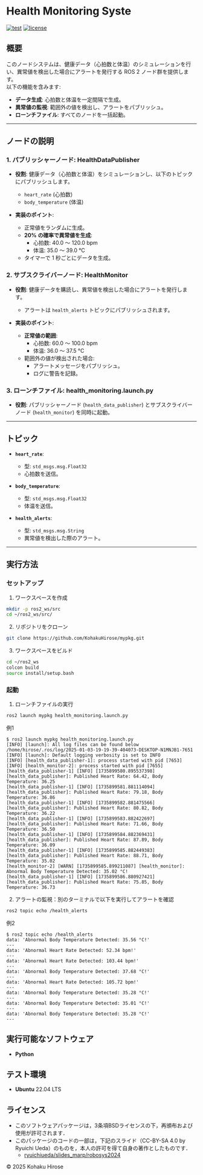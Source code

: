 # Health Monitoring Syste

[![test](https://github.com/KohakuHirose/mypkg/actions/workflows/test.yml/badge.svg)](https://github.com/KohakuHirose/mypkg/actions/workflows/test.yml)
[![license](https://img.shields.io/badge/license-BSD--3--Clause-green?style=flat)](https://github.com/KohakuHirose/mypkg?tab=BSD-3-Clause-1-ov-file)

## 概要

このノードシステムは、健康データ（心拍数と体温）のシミュレーションを行い、異常値を検出した場合にアラートを発行する ROS 2 ノード群を提供します。  
以下の機能を含みます:
- **データ生成**: 心拍数と体温を一定間隔で生成。
- **異常値の監視**: 範囲外の値を検出し、アラートをパブリッシュ。
- **ローンチファイル**: すべてのノードを一括起動。

---

## ノードの説明

### 1. **パブリッシャーノード: HealthDataPublisher**

- **役割**:
  健康データ（心拍数と体温）をシミュレーションし、以下のトピックにパブリッシュします。
  - `heart_rate` (心拍数)
  - `body_temperature` (体温)

- **実装のポイント**:
  - 正常値をランダムに生成。
  - **20% の確率で異常値を生成**:
    - 心拍数: 40.0 ～ 120.0 bpm
    - 体温: 35.0 ～ 39.0 °C
  - タイマーで 1 秒ごとにデータを生成。

### 2. **サブスクライバーノード: HealthMonitor**

- **役割**:
  健康データを購読し、異常値を検出した場合にアラートを発行します。
  - アラートは `health_alerts` トピックにパブリッシュされます。

- **実装のポイント**:
  - **正常値の範囲**:
    - 心拍数: 60.0 ～ 100.0 bpm
    - 体温: 36.0 ～ 37.5 °C
  - 範囲外の値が検出された場合:
    - アラートメッセージをパブリッシュ。
    - ログに警告を記録。

### 3. **ローンチファイル: health_monitoring.launch.py**

- **役割**:
  パブリッシャーノード (`health_data_publisher`) とサブスクライバーノード (`health_monitor`) を同時に起動。

---

## トピック

- **`heart_rate`**:
  - 型: `std_msgs.msg.Float32`
  - 心拍数を送信。

- **`body_temperature`**:
  - 型: `std_msgs.msg.Float32`
  - 体温を送信。

- **`health_alerts`**:
  - 型: `std_msgs.msg.String`
  - 異常値を検出した際のアラート。

---

## 実行方法

### セットアップ

1. ワークスペースを作成
``` bash
mkdir -p ros2_ws/src
cd ~/ros2_ws/src/
```

2. リポジトリをクローン
``` bash
git clone https://github.com/KohakuHirose/mypkg.git
```

3. ワークスペースをビルド
``` bash
cd ~/ros2_ws
colcon build
source install/setup.bash
```

### 起動
1. ローンチファイルの実行
``` bash
ros2 launch mypkg health_monitoring.launch.py
```

例1
```
$ ros2 launch mypkg health_monitoring.launch.py
[INFO] [launch]: All log files can be found below /home/hirose/.ros/log/2025-01-03-19-19-39-404073-DESKTOP-N1MNJB1-7651
[INFO] [launch]: Default logging verbosity is set to INFO
[INFO] [health_data_publisher-1]: process started with pid [7653]
[INFO] [health_monitor-2]: process started with pid [7655]
[health_data_publisher-1] [INFO] [1735899580.895537398] [health_data_publisher]: Published Heart Rate: 64.42, Body Temperature: 36.25
[health_data_publisher-1] [INFO] [1735899581.881114094] [health_data_publisher]: Published Heart Rate: 79.18, Body Temperature: 36.86
[health_data_publisher-1] [INFO] [1735899582.881475566] [health_data_publisher]: Published Heart Rate: 80.82, Body Temperature: 36.22
[health_data_publisher-1] [INFO] [1735899583.882422697] [health_data_publisher]: Published Heart Rate: 71.66, Body Temperature: 36.50
[health_data_publisher-1] [INFO] [1735899584.882369431] [health_data_publisher]: Published Heart Rate: 87.89, Body Temperature: 36.09
[health_data_publisher-1] [INFO] [1735899585.882449383] [health_data_publisher]: Published Heart Rate: 88.71, Body Temperature: 35.02
[health_monitor-2] [WARN] [1735899585.899211087] [health_monitor]: Abnormal Body Temperature Detected: 35.02 °C!
[health_data_publisher-1] [INFO] [1735899586.880927421] [health_data_publisher]: Published Heart Rate: 75.85, Body Temperature: 36.73
```

2. アラートの監視：別のターミナルで以下を実行してアラートを確認
``` bash
ros2 topic echo /health_alerts
```

例2
```
$ ros2 topic echo /health_alerts
data: 'Abnormal Body Temperature Detected: 35.56 °C!'
---
data: 'Abnormal Heart Rate Detected: 52.34 bpm!'
---
data: 'Abnormal Heart Rate Detected: 103.44 bpm!'
---
data: 'Abnormal Body Temperature Detected: 37.68 °C!'
---
data: 'Abnormal Heart Rate Detected: 105.72 bpm!'
---
data: 'Abnormal Body Temperature Detected: 35.28 °C!'
---
data: 'Abnormal Body Temperature Detected: 35.01 °C!'
---
data: 'Abnormal Body Temperature Detected: 35.28 °C!'
---
```

## 実行可能なソフトウェア
- **Python**

## テスト環境
- **Ubuntu** 22.04 LTS

## ライセンス
- このソフトウェアパッケージは，3条項BSDライセンスの下，再頒布および使用が許可されます．
- このパッケージのコードの一部は，下記のスライド（CC-BY-SA 4.0 by Ryuichi Ueda）のものを，本人の許可を得て自身の著作としたものです．
    - [ryuichiueda/slides_marp/robosys2024](https://github.com/ryuichiueda/slides_marp/tree/master/robosys2024)

 © 2025 Kohaku Hirose


